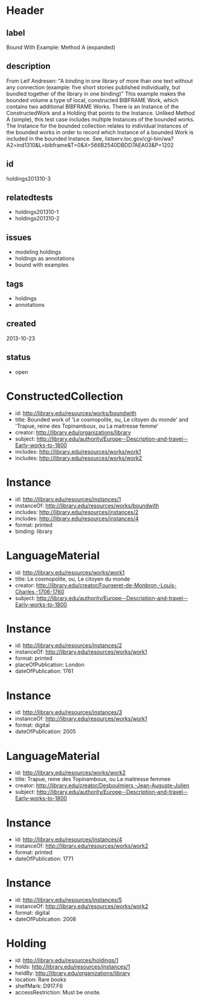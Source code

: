 # Header

## label

Bound With Example: Method A (expanded)

## description

From Leif Andresen: "A binding in one library of more than one text without any connection (example: five short stories published individually, but bundled together of the library in one binding)"  This example makes the bounded volume a type of local, constructed BIBFRAME Work, which contains two additional BIBFRAME Works. There is an Instance of the ConstructedWork and a Holding that points to the Instance.  Unliked Method A (simple), this test case includes multiple Instances of the bounded works.  The Instance for the bounded collection relates to individual Instances of the bounded works in order to record which Instance of a bounded Work is included in the bounded Instance. See, listserv.loc.gov/cgi-bin/wa?A2=ind1310&L=bibframe&T=0&X=566B2540DBDD7AEA03&P=1202

## id

holdings201310-3

## relatedtests

* holdings201310-1
* holdings201310-2

## issues

* modeling holdings
* holdings as annotations
* bound with examples

## tags

* holdings
* annotations

## created

2013-10-23

## status

* open

# ConstructedCollection

* id: <http://library.edu/resources/works/boundwith>
* title: Bounded work of 'Le cosmopolite, ou, Le citoyen du monde' and 'Trapue, reine des Topinamboux, ou La maitresse femme'
* creator: <http://library.edu/organizations/library>
* subject: <http://library.edu/authority/Europe--Description-and-travel--Early-works-to-1800> 
* includes: <http://library.edu/resources/works/work1>
* includes: <http://library.edu/resources/works/work2>

# Instance

* id: <http://library.edu/resources/instances/1>
* instanceOf: <http://library.edu/resources/works/boundwith>
* includes: <http://library.edu/resources/instances/2>
* includes: <http://library.edu/resources/instances/4>
* format: printed
* binding: library

# LanguageMaterial

* id: <http://library.edu/resources/works/work1>
* title: Le cosmopolite, ou, Le citoyen du monde
* creator: <http://library.edu/creator/Fourgeret-de-Monbron,-Louis-Charles,-1706-1760>
* subject: <http://library.edu/authority/Europe--Description-and-travel--Early-works-to-1800> 

# Instance

* id: <http://library.edu/resources/instances/2>
* instanceOf: <http://library.edu/resources/works/work1>
* format: printed
* placeOfPublication: London
* dateOfPublication: 1761

# Instance

* id: <http://library.edu/resources/instances/3>
* instanceOf: <http://library.edu/resources/works/work1>
* format: digital
* dateOfPublication: 2005

# LanguageMaterial

* id: <http://library.edu/resources/works/work2>
* title: Trapue, reine des Topinamboux, ou La maitresse femmee
* creator: <http://library.edu/creator/Desboulmiers,-Jean-Auguste-Julien>
* subject: <http://library.edu/authority/Europe--Description-and-travel--Early-works-to-1800> 

# Instance

* id: <http://library.edu/resources/instances/4>
* instanceOf: <http://library.edu/resources/works/work2>
* format: printed
* dateOfPublication: 1771

# Instance

* id: <http://library.edu/resources/instances/5>
* instanceOf: <http://library.edu/resources/works/work2>
* format: digital
* dateOfPublication: 2008

# Holding

* id: <http://library.edu/resources/holdings/1>
* holds: <http://library.edu/resources/instances/1>
* heldBy: <http://library.edu/organizations/library>
* location: Rare books
* shelfMark: D917.F6
* accessRestriction: Must be onsite.
